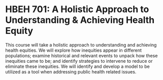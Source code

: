 # HBEH 701: A Holistic Approach to Understanding & Achieving Health Equity

This course will take a holistic approach to understanding and achieving health equities. We will explore how inequities appear in different populations; examine historical and relevant events to unpack how these inequities came to be; and identify strategies to intervene to reduce or eliminate these inequities. We will identify and develop a model to be utilized as a tool when addressing public health related issues.